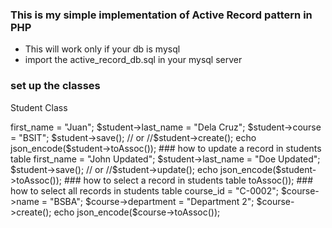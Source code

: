 ### This is my simple implementation of Active Record pattern in PHP

- This will work only if your db is mysql
- import the active_record_db.sql in your mysql server

### set up the classes
Student Class

<?php
class Student extends DatabaseObject {

	protected static $table_name = 'students';
	protected static $attributes = ['first_name','last_name', 'course'];
	protected static $primary_key = 'id';
	protected static $auto_increment = true;

	//properties of the class
	public $id;
	public $first_name;
	public $last_name;
	public $course;
}

Course Class

	<?php
	class Course extends DatabaseObject {
	protected static $table_name = 'courses';
	protected static $attributes = ['name','department'];
        protected static $primary_key = 'course_id';
        protected static $auto_increment = false;

        public $course_id;
        public $name;
        public $department;
	}

### how to insert a record in students table
	<?php
		require_once 'initialize.php';

		$student = new Student();
		//set the values
		$student->first_name = "Juan";
		$student->last_name = "Dela Cruz";
		$student->course = "BSIT";
		$student->save();

		// or
		//$student->create();

		echo json_encode($student->toAssoc());

### how to update a record in students table
	<?php
		require_once 'initialize.php';

		//find the student you want to update
		//the parameter would be the id of student you want to update
		$student = Student::findById(2);

		//set the values
		$student->first_name = "John Updated";
		$student->last_name = "Doe Updated";
		$student->save();

		// or
		//$student->update();

		echo json_encode($student->toAssoc());

### how to select a record in students table

	<?php
		require_once 'initialize.php';

		//this will return a single record
		//found in the database
		$student = Student::findById(2);

		echo json_encode($student->toAssoc());

### how to select all records in students table
	<?php
		require_once 'initialize.php';

		//this will return a all records in the database
		$students = Student::findAll();

		//transform the list of object into JSON string
		echo Student::toJSON($students);

### how to insert a record in course table
	<?php
		require_once 'initialize.php';

		$course = new Course();
		//set the values
		$course->course_id = "C-0002";
		$course->name = "BSBA";
		$course->department = "Department 2";

		$course->create();

		echo json_encode($course->toAssoc());
